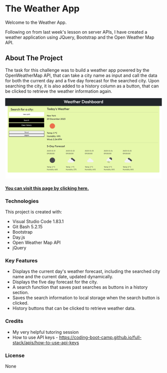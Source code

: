 # The Weather App 

Welcome to the Weather App.

Following on from last week's lesson on server APIs, I have created a weather application using JQuery, Bootstrap and the Open Weather Map API.

## About The Project

The task for this challenge was to build a weather app powered by the OpenWeatherMap API, that can take a city name as input and call the data for both the current day and a five day forecast for the searched city. Upon searching the city, it is also added to a history column as a button, that can be clicked to retrieve the weather information again.

![Screenshot image of weather app](./images/Weather-Dashboard-Screenshot.png)

#### [You can visit this page by clicking here.](https://whit-williams.github.io/Weather-App/)

### Technologies
This project is created with:

- Visual Studio Code 1.83.1
- Git Bash 5.2.15
- Bootstrap
- Day.js
- Open Weather Map API
- jQuery

### Key Features
- Displays the current day's weather forecast, including the searched city name and the current date, updated dynamically.
- Displays the five day forecast for the city.
- A search function that saves past searches as buttons in a history section.
- Saves the search information to local storage when the search button is clicked.
- History buttons that can be clicked to retrieve weather data.

### Credits 
- My very helpful tutoring session
- How to use API keys - https://coding-boot-camp.github.io/full-stack/apis/how-to-use-api-keys

### License 
None
